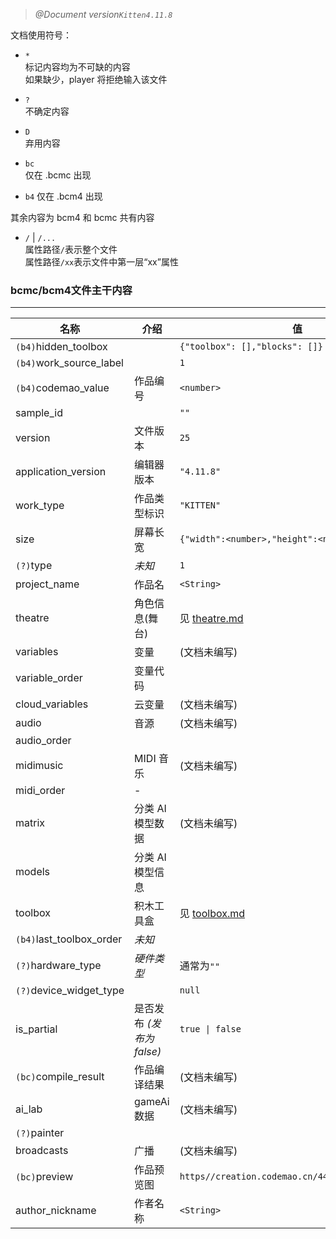 > _@Document version`Kitten4.11.8`_

文档使用符号：

- `*`  
  标记内容均为不可缺的内容  
   如果缺少，player 将拒绝输入该文件

- `?`  
  不确定内容

- `D`  
  弃用内容

- `bc`  
  仅在 .bcmc 出现

- `b4`
  仅在 .bcm4 出现

其余内容为 bcm4 和 bcmc 共有内容

- `/` | `/...`   
  属性路径`/`表示整个文件  
  属性路径`/xx`表示文件中第一层“xx”属性

### **bcmc/bcm4**文件主干内容

---

| 名称                     | 介绍                      | 值                                               |
| ------------------------ | ------------------------- | ------------------------------------------------ |
| `(b4)`hidden_toolbox     |                           | `{"toolbox": [],"blocks": []}`                   |
| `(b4)`work_source_label  |                           | `1`                                              |
| `(b4)`codemao_value      | 作品编号                  | `<number>`                                       |
| sample_id                |                           | `""`                                             |
| version                  | 文件版本                  | `25`                                             |
| application_version      | 编辑器版本                | `"4.11.8"`                                       |
| work_type                | 作品类型标识              | `"KITTEN"`                                       |
| size                     | 屏幕长宽                  | `{"width":<number>,"height":<number>}`           |
| `(?)`type                | _未知_                    | `1`                                              |
| project_name             | 作品名                    | `<String>`                                       |
| theatre                  | 角色信息(舞台)            | 见 [theatre.md](./theatre.md)                    |
| variables                | 变量                      | (文档未编写)                                     |
| variable_order           | 变量代码                  |                                                  |
| cloud_variables          | 云变量                    | (文档未编写)                                     |
| audio                    | 音源                      | (文档未编写)                                     |
| audio_order              |                           |                                                  |
| midimusic                | MIDI 音乐                 | (文档未编写)                                     |
| midi_order               | -                         |                                                  |
| matrix                   | 分类 AI 模型数据          | (文档未编写)                                     |
| models                   | 分类 AI 模型信息          |                                                  |
| toolbox                  | 积木工具盒                | 见 [toolbox.md](./toolbox.md)                    |
| `(b4)`last_toolbox_order | _未知_                    |                                                  |
| `(?)`hardware_type       | _硬件类型_                | 通常为`""`                                       |
| `(?)`device_widget_type  |                           | `null`                                           |
| is_partial               | 是否发布 _(发布为 false)_ | `true \| false`                                  |
| `(bc)`compile_result     | 作品编译结果              | (文档未编写)                                     |
| ai_lab                   | gameAi 数据               | (文档未编写)                                     |
| `(?)`painter             |                           |                                                  |
| broadcasts               | 广播                      | (文档未编写)                                     |
| `(bc)`preview            | 作品预览图                | `https//creation.codemao.cn/445/kitten/(base64)` |
| author_nickname          | 作者名称                  | `<String>`                                       |
